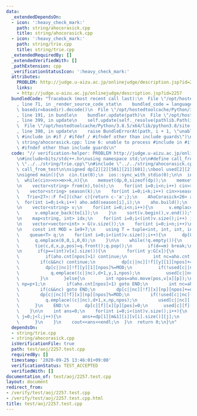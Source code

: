 ```yaml
---
data:
  _extendedDependsOn:
  - icon: ':heavy_check_mark:'
    path: string/ahocorasick.cpp
    title: string/ahocorasick.cpp
  - icon: ':heavy_check_mark:'
    path: string/trie.cpp
    title: string/trie.cpp
  _extendedRequiredBy: []
  _extendedVerifiedWith: []
  _pathExtension: cpp
  _verificationStatusIcon: ':heavy_check_mark:'
  attributes:
    PROBLEM: http://judge.u-aizu.ac.jp/onlinejudge/description.jsp?id=2257
    links:
    - http://judge.u-aizu.ac.jp/onlinejudge/description.jsp?id=2257
  bundledCode: "Traceback (most recent call last):\n  File \"/opt/hostedtoolcache/Python/3.8.5/x64/lib/python3.8/site-packages/onlinejudge_verify/documentation/build.py\"\
    , line 71, in _render_source_code_stat\n    bundled_code = language.bundle(stat.path,\
    \ basedir=basedir).decode()\n  File \"/opt/hostedtoolcache/Python/3.8.5/x64/lib/python3.8/site-packages/onlinejudge_verify/languages/cplusplus.py\"\
    , line 191, in bundle\n    bundler.update(path)\n  File \"/opt/hostedtoolcache/Python/3.8.5/x64/lib/python3.8/site-packages/onlinejudge_verify/languages/cplusplus_bundle.py\"\
    , line 399, in update\n    self.update(self._resolve(pathlib.Path(included), included_from=path))\n\
    \  File \"/opt/hostedtoolcache/Python/3.8.5/x64/lib/python3.8/site-packages/onlinejudge_verify/languages/cplusplus_bundle.py\"\
    , line 398, in update\n    raise BundleErrorAt(path, i + 1, \"unable to process\
    \ #include in #if / #ifdef / #ifndef other than include guards\")\nonlinejudge_verify.languages.cplusplus_bundle.BundleErrorAt:\
    \ string/ahocorasick.cpp: line 6: unable to process #include in #if / #ifdef /\
    \ #ifndef other than include guards\n"
  code: "// verification-helper: PROBLEM http://judge.u-aizu.ac.jp/onlinejudge/description.jsp?id=2257\n\
    \n#include<bits/stdc++.h>\nusing namespace std;\n\n#define call_from_test\n#include\
    \ \"../../string/trie.cpp\"\n#include \"../../string/ahocorasick.cpp\"\n#undef\
    \ call_from_test\n\nsigned dp[2][2][501][21][601];\nbool used[2][2][501][21][601];\n\
    \nsigned main(){\n  cin.tie(0);\n  ios::sync_with_stdio(0);\n\n  int n,m,k;\n\
    \  while(cin>>n>>m>>k,n){\n    memset(dp,0,sizeof(dp));\n    memset(used,0,sizeof(used));\n\
    \n    vector<string> from(n),to(n);\n    for(int i=0;i<n;i++) cin>>from[i]>>to[i];\n\
    \    vector<string> season(k);\n    for(int i=0;i<k;i++) cin>>season[i];\n\n \
    \   Trie<27>::F f=[](char c){return c-'a';};\n    AhoCorasick<26> aho(f);\n  \
    \  for(int i=0;i<k;i++) aho.add(season[i],i);\n    aho.build();\n    int l=aho.size();\n\
    \n    vector<string> v;\n    for(int i=0;i<n;i++){\n      v.emplace_back(from[i]);\n\
    \      v.emplace_back(to[i]);\n    }\n    sort(v.begin(),v.end());\n    v.erase(unique(v.begin(),v.end()),v.end());\n\
    \n    map<string, int> idx;\n    for(int i=0;i<(int)v.size();i++) idx[v[i]]=i;\n\
    \n    vector<vector<int> > G(v.size());\n    for(int i=0;i<n;i++)\n      G[idx[from[i]]].emplace_back(idx[to[i]]);\n\
    \n    const int MOD = 1e9+7;\n    using T = tuple<int, int, int, int, int>;\n\
    \    queue<T> q;\n    for(int i=0;i<(int)v.size();i++){\n      dp[0][0][i][0][0]=1;\n\
    \      q.emplace(0,0,i,0,0);\n    }\n\n    while(!q.empty()){\n      int c,d,x,p,pos;\n\
    \      tie(c,d,x,p,pos)=q.front();q.pop();\n      if(d==m) break;\n      int f=d&1;\n\
    \n      if(p==(int)v[x].size()){\n        for(int y:G[x]){\n          int npos=aho.move(pos,v[y][0]);\n\
    \          if(aho.cnt[npos]>1) continue;\n          int nc=aho.cnt[npos];\n  \
    \        if(c&&nc) continue;\n          dp[c||nc][!f][y][1][npos]+=dp[c][f][x][p][pos];\n\
    \          dp[c||nc][!f][y][1][npos]%=MOD;\n          if(!used[c||nc][!f][y][1][npos])\n\
    \            q.emplace((c||nc),d+1,y,1,npos);\n          used[c||nc][!f][y][1][npos]=1;\n\
    \        }\n      }else{\n        int npos=aho.move(pos,v[x][p]);\n        int\
    \ np=p+1;\n        if(aho.cnt[npos]>1) goto END;\n        int nc=aho.cnt[npos];\n\
    \        if(c&&nc) goto END;\n        dp[c||nc][!f][x][np][npos]+=dp[c][f][x][p][pos];\n\
    \        dp[c||nc][!f][x][np][npos]%=MOD;\n        if(!used[c||nc][!f][x][np][npos])\n\
    \          q.emplace((c||nc),d+1,x,np,npos);\n        used[c||nc][!f][x][np][npos]=1;\n\
    \      }\n    END:\n      dp[c][f][x][p][pos]=0;\n      used[c][f][x][p][pos]=0;\n\
    \    }\n\n    int ans=0;\n    for(int i=0;i<(int)v.size();i++){\n      for(int\
    \ j=0;j<l;j++){\n        ans+=dp[1][m&1][i][v[i].size()][j];\n        ans%=MOD;\n\
    \      }\n    }\n    cout<<ans<<endl;\n  }\n  return 0;\n}\n"
  dependsOn:
  - string/trie.cpp
  - string/ahocorasick.cpp
  isVerificationFile: true
  path: test/aoj/2257.test.cpp
  requiredBy: []
  timestamp: '2020-09-25 13:46:01+09:00'
  verificationStatus: TEST_ACCEPTED
  verifiedWith: []
documentation_of: test/aoj/2257.test.cpp
layout: document
redirect_from:
- /verify/test/aoj/2257.test.cpp
- /verify/test/aoj/2257.test.cpp.html
title: test/aoj/2257.test.cpp
---
```


